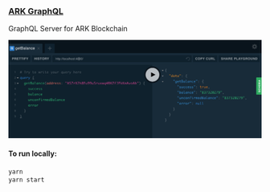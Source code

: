 ### [ARK GraphQL][arkgraphql]

  [arkgraphql]: https://ark-graphql-lbchpgzfyq.now.sh/ "ARK GraphQL"

GraphQL Server for ARK Blockchain

![](assets/screenshot.png)

#### To run locally:

```
yarn
yarn start
```
